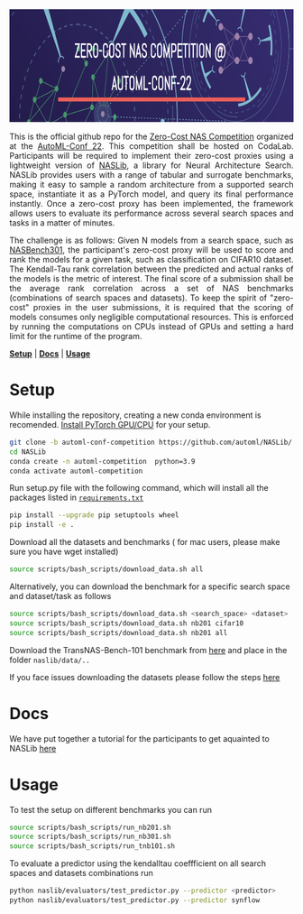 
<div align="center">
  <img src="images/zcp_competition.png" width="1000" height="200">
</div>
<div>

</div>

<div align=justify>

This is the official github repo for the [Zero-Cost NAS Competition](https://sites.google.com/view/zero-cost-nas-competition/home) organized at the [AutoML-Conf 22](https://automl.cc/). This competition shall be hosted on CodaLab. Participants will be required to implement their zero-cost proxies using a lightweight version of [NASLib](https://github.com/automl/NASLib), a library for Neural Architecture Search. NASLib provides users with a range of tabular and surrogate benchmarks, making it easy to sample a random architecture from a supported search space, instantiate it as a PyTorch model, and query its final performance instantly. Once a zero-cost proxy has been implemented, the framework allows users to evaluate its performance across several search spaces and tasks in a matter of minutes.

</div>

<div align=justify>

The challenge is as follows: Given N models from a search space, such as [NASBench301](https://arxiv.org/pdf/2008.09777.pdf), the participant's zero-cost proxy will be used to score and rank the models for a given task, such as classification on CIFAR10 dataset. The Kendall-Tau rank correlation between the predicted and actual ranks of the models is the metric of interest. The final score of a submission shall be the average rank correlation across a set of NAS benchmarks (combinations of search spaces and datasets). To keep the spirit of "zero-cost" proxies in the user submissions, it is required that the scoring of models consumes only negligible computational resources. This is enforced by running the computations on CPUs instead of GPUs and setting a hard limit for the runtime of the program.

</div>



[**Setup**](#setup)
| [**Docs**](#tutorial)
| [**Usage**](#usage)


# Setup

While installing the repository, creating a new conda environment is recomended. [Install PyTorch GPU/CPU](https://pytorch.org/get-started/locally/) for your setup.

```bash
git clone -b automl-conf-competition https://github.com/automl/NASLib/
cd NASLib
conda create -n automl-competition  python=3.9
conda activate automl-competition
```


Run setup.py file with the following command, which will install all the packages listed in [`requirements.txt`](requirements.txt)
```bash
pip install --upgrade pip setuptools wheel
pip install -e .
```
Download all the datasets and benchmarks ( for mac users, please make sure you have wget installed)
```bash
source scripts/bash_scripts/download_data.sh all 
```
Alternatively, you can download the benchmark for a specific search space and dataset/task as follows
```bash
source scripts/bash_scripts/download_data.sh <search_space> <dataset> 
source scripts/bash_scripts/download_data.sh nb201 cifar10
source scripts/bash_scripts/download_data.sh nb201 all 
```
Download the TransNAS-Bench-101 benchmark from [here](https://www.noahlab.com.hk/opensource/vega/page/doc.html?path=datasets/transnasbench101) and place in the folder `naslib/data/..`

If you face issues downloading the datasets please follow the steps [here](dataset_preparation/)
# Docs
We have put together a tutorial for the participants to get aquainted to NASLib [here](tutorial/)

# Usage
To test the setup on different benchmarks you can run

```bash
source scripts/bash_scripts/run_nb201.sh
source scripts/bash_scripts/run_nb301.sh
source scripts/bash_scripts/run_tnb101.sh
```
To evaluate a predictor using the kendalltau coeffficient on all search spaces and datasets combinations run

```bash
python naslib/evaluators/test_predictor.py --predictor <predictor>
python naslib/evaluators/test_predictor.py --predictor synflow
```

